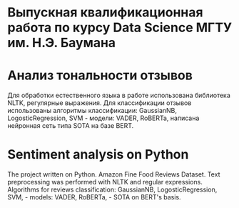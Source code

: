 # Выпускная квалификационная работа по курсу Data Science МГТУ им. Н.Э. Баумана
# Анализ тональности отзывов
Для обработки естественного языка в работе использована библиотека NLTK, регулярные выражения.
Для классификации отзывов использованы алгоритмы классификации: GaussianNB, LogosticRegression, SVM - модели: VADER, RoBERTa,
написана нейронная сеть типа SOTA на базе BERT.

# Sentiment analysis on Python
The project written on Python. Amazon Fine Food Reviews Dataset.
Text preprocessing was performed with NLTK and regular expressions.
Algorithms for reviews classification: GaussianNB, LogosticRegression, SVM, - models: VADER, RoBERTa, - SOTA on BERT's basis.
